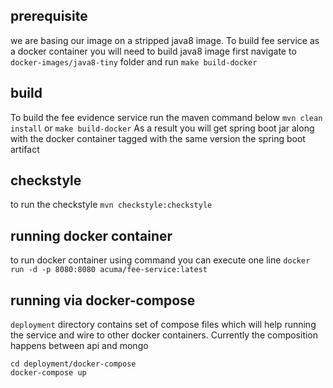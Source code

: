 ## prerequisite
we are basing our image on a stripped java8 image. To build fee service as a docker container you will need to build java8 image first
navigate to `docker-images/java8-tiny` folder and run
```make build-docker```

## build
To build the fee evidence service run the maven command below
```mvn clean install```  or ```make build-docker```
As a result you will get spring boot jar along with the docker container tagged with the same version the spring boot artifact

## checkstyle
to run the checkstyle 
```mvn checkstyle:checkstyle```

## running docker container
to run docker container using command you can execute one line
```docker run -d -p 8080:8080 acuma/fee-service:latest```

## running via docker-compose
`deployment` directory contains set of compose files which will help running the service and wire to other docker containers. 
Currently the composition happens between api and mongo
 ```
 cd deployment/docker-compose
 docker-compose up 
 ```